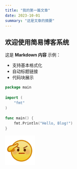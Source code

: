 ```yaml
---
title: "我的第一篇文章"
date: 2023-10-01
summary: "这是文章的摘要"
---
```


## 欢迎使用简易博客系统

这是 **Markdown 内容** 示例：

- 支持基本格式化
- 自动标题链接
- 代码块展示

``` go
package main

import (
    "fmt"
)

func main() {
    fmt.Println("Hello, Blog!")
}
```

![image1](static/img/example.png)